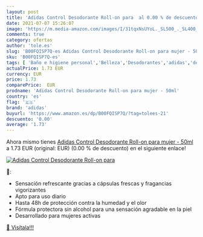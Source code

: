 ```yaml
---
layout: post
title: 'Adidas Control Desodorante Roll-on para  al 0.00 % de descuento'
date: 2021-07-07 15:26:07
image: 'https://m.media-amazon.com/images/I/31tqxNsUYoL._SL500_._SL400_.jpg'
comments: true
category: ofertas
author: 'tole.es'
slug: 'B00FQISP7Q-es Adidas Control Desodorante Roll-on para mujer - 50ml'
sku: 'B00FQISP7Q-es'
tags: [ 'Baño e higiene personal','Belleza','Desodorantes','adidas','desodorante', ]
actualPrice: 1.73 EUR
currency: EUR
price: 1.73
comparePrice:  EUR
prodname: 'Adidas Control Desodorante Roll-on para mujer - 50ml'
country: 'es'
flag: '🇪🇸'
brand: 'adidas'
buyurl: 'https://www.amazon.es/dp/B00FQISP7Q/?tag=tolees-21'
descuento: '0.00'
average: '1.73'
---
```


Ahora mismo tienes [Adidas Control Desodorante Roll-on para mujer - 50ml](https://www.amazon.es/dp/B00FQISP7Q/?tag=tolees-21) a 1.73 EUR (original:  EUR) (0.00 %  de descuento) en el siguiente enlace!

[![Adidas Control Desodorante Roll-on para ](https://m.media-amazon.com/images/I/31tqxNsUYoL._SL500_._SL400_.jpg)](https://www.amazon.es/dp/B00FQISP7Q/?tag=tolees-21)

🔎:

- Sensación refrescante gracias a cápsulas frescas y fragancias vigorizantes
- Apto para uso diario
- Hasta 48h de protección contra la humedad y el olor
- Fórmula protectora sin alcohol para una sensación agradable en la piel
- Desarrollado para mujeres activas

[🛒 Visítala!!!](https://www.amazon.es/dp/B00FQISP7Q/?tag=tolees-21)
